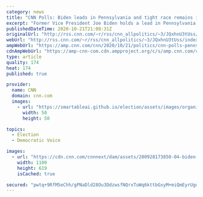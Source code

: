 ```yaml
---
category: news
title: "CNN Polls: Biden leads in Pennsylvania and tight race remains in Florida"
excerpt: "Former Vice President Joe Biden holds a lead in Pennsylvania and neither he nor President Donald Trump leads in the critical state of Florida, according to new CNN polls conducted by SSRS.\n    \n"
publishedDateTime: 2020-10-21T21:08:31Z
originalUrl: "http://rss.cnn.com/~r/rss/cnn_allpolitics/~3/JQxhnU3tUss/index.html"
webUrl: "http://rss.cnn.com/~r/rss/cnn_allpolitics/~3/JQxhnU3tUss/index.html"
ampWebUrl: "https://amp.cnn.com/cnn/2020/10/21/politics/cnn-polls-pennsylvania-florida/index.html"
cdnAmpWebUrl: "https://amp-cnn-com.cdn.ampproject.org/c/s/amp.cnn.com/cnn/2020/10/21/politics/cnn-polls-pennsylvania-florida/index.html"
type: article
quality: 174
heat: 174
published: true

provider:
  name: CNN
  domain: cnn.com
  images:
    - url: "https://smartableai.github.io/election/assets/images/organizations/cnn.com-50x50.jpg"
      width: 50
      height: 50

topics:
  - Election
  - Democratic Voice

images:
  - url: "https://cdn.cnn.com/cnnnext/dam/assets/200928173850-04-biden-trump-split-super-tease.jpg"
    width: 1100
    height: 619
    isCached: true

secured: "pwtq+9RfM5eChh/gPNaDld28Ou3DdzwsfNQrxTuWq6kttbGxyM+miQmEyrUgdy1KSQeFk6kkG1q14rjJNKFl/IVSfeiftyNyph2vSB/Aq3j+k0W1Jrj4IiIfMqqmD3n2ZjMUWxlDRuN40z0e9UoHM2O5h6oRz/gOBH+PUSMbtDq33wTDHohsapjQduIIZ2DLzCtDx2hkXXXxT4HihJagr8h8svv7J3LWHqTkDIdKfLnO77DgvaNLTuCP6P8LFBySUHBv17EzGkSbjZXA6CQsEyo1TI0kHPMZ7Qp8BJhOzj3CCbeM6ldBKJNKQITbI22C0GYNF1EB+sEVZmRXcL/C8kaKXQAjROirWQoqQGOf1cQ=;Z/lEfNOSrKyhh9Mx6kW5xQ=="
---
```


